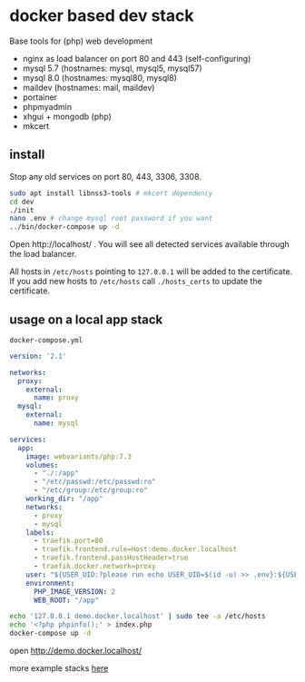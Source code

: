 # docker based dev stack

Base tools for (php) web development

- nginx as load balancer on port 80 and 443 (self-configuring)
- mysql 5.7 (hostnames: mysql, mysql5, mysql57)
- mysql 8.0 (hostnames: mysql80, mysql8)
- maildev (hostnames: mail, maildev)
- portainer
- phpmyadmin
- xhgui + mongodb (php)
- mkcert

## install

Stop any old services on port 80, 443, 3306, 3308.

```bash
sudo apt install libnss3-tools # mkcert dependency
cd dev
./init
nano .env # change mysql root password if you want
../bin/docker-compose up -d
```

Open http://localhost/ . You will see all detected services available through the load balancer.

All hosts in `/etc/hosts` pointing to `127.0.0.1` will be added to the certificate. If you add new hosts to `/etc/hosts` call `./hosts_certs` to update the certificate.

## usage on a local app stack

`docker-compose.yml`
```yaml
version: '2.1'

networks:
  proxy:
    external:
      name: proxy
  mysql:
    external:
      name: mysql

services:
  app:
    image: webvariants/php:7.3
    volumes:
      - "./:/app"
      - "/etc/passwd:/etc/passwd:ro"
      - "/etc/group:/etc/group:ro"
    working_dir: "/app"
    networks:
      - proxy
      - mysql
    labels:
      - traefik.port=80
      - traefik.frontend.rule=Host:demo.docker.localhost
      - traefik.frontend.passHostHeader=true
      - traefik.docker.network=proxy
    user: "${USER_UID:?please run echo USER_UID=$(id -u) >> .env}:${USER_GID:?please run echo USER_GID=$(id -g) >> .env}"
    environment:
      PHP_IMAGE_VERSION: 2
      WEB_ROOT: "/app"
```

```bash
echo '127.0.0.1 demo.docker.localhost' | sudo tee -a /etc/hosts
echo '<?php phpinfo();' > index.php
docker-compose up -d
```

open http://demo.docker.localhost/

more example stacks [here](compose-templates)